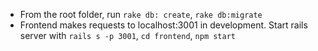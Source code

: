 
- From the root folder, run `rake db: create`, `rake db:migrate`
- Frontend makes requests to localhost:3001 in development. Start rails server with ```rails s -p 3001```, ```cd frontend```, ```npm start```
